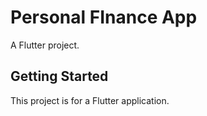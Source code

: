 # Personal FInance App

A  Flutter project.

## Getting Started

This project is  for a Flutter application.
